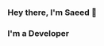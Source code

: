 ### Hey there, I'm Saeed  👋
### I'm a Developer

<!-- 
![Anurag's GitHub stats](https://github-readme-stats.vercel.app/api?username=sh4msi&show_icons=true&theme=cobalt)
 -->
 
<!--
**sh4msi/sh4msi** is a ✨ _special_ ✨ repository because its `README.md` (this file) appears on your GitHub profile.

Here are some ideas to get you started:

- 🔭 I’m currently working on ...
- 🌱 I’m currently learning ...
- 👯 I’m looking to collaborate on ...
- 🤔 I’m looking for help with ...
- 💬 Ask me about ...
- 📫 How to reach me: ...
- 😄 Pronouns: ...
- ⚡ Fun fact: ...
-->
